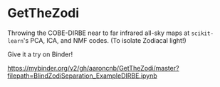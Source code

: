 # GetTheZodi
Throwing the COBE-DIRBE near to far infrared all-sky maps at `scikit-learn`'s PCA, ICA, and NMF codes. (To isolate Zodiacal light!)

Give it a try on Binder!

https://mybinder.org/v2/gh/aaroncnb/GetTheZodi/master?filepath=BlindZodiSeparation_ExampleDIRBE.ipynb
